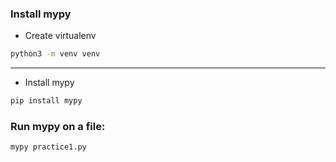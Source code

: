 ### Install mypy
- Create virtualenv
```bash
python3 -m venv venv
```
--- 

- Install mypy
```bash
pip install mypy
```

### Run mypy on a file:
```bash
mypy practice1.py
```